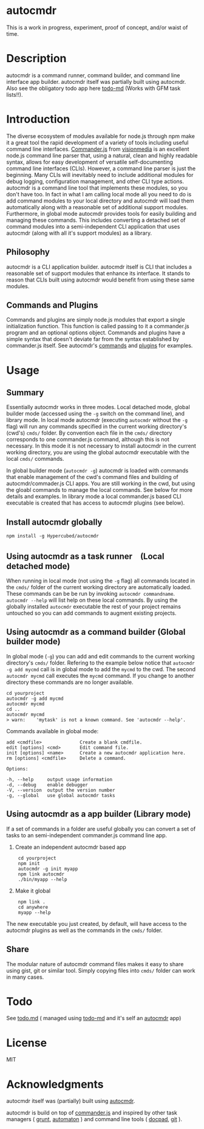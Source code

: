 autocmdr
=============

This is a work in progress, experiment, proof of concept, and/or waist of time.

# Description

autocmdr is a command runner, command builder, and command line interface app builder.  autocmdr itself was partially built using autocmdr.  Also see the obligatory todo app here [todo-md](https://github.com/Hypercubed/todo-md) (Works with GFM task lists!!).

# Introduction

The diverse ecosystem of modules available for node.js through npm make it a great tool the rapid development of a variety of tools including useful command line interfaces.  [Commander.js](https://github.com/visionmedia/commander.js) from [visionmedia](https://github.com/visionmedia) is an excellent node.js command line parser that, using a natural, clean and highly readable syntax, allows for easy development of versatile self-documenting command line interfaces (CLIs).  However, a command line parser is just the beginning.  Many CLIs will inevitably need to include additional modules for debug logging, configuration management, and other CLI type actions.  autocmdr is a command line tool that implements these modules, so you don't have too.  In fact in what I am calling local mode all you need to do is add command modules to your local directory and autocmdr will load them automatically along with a reasonable set of additional support modules.  Furthermore, in global mode autocmdr provides tools for easily building and managing these commands.  This includes converting a detached set of command modules into a semi-independent CLI application that uses autocmdr (along with all it's support modules) as a library.

## Philosophy

autocmdr is a CLI application builder.  autocmdr itself is CLI that includes a reasonable set of support modules that enhance its interface.  It stands to reason that CLIs built using autocmdr would benefit from using these same modules.

## Commands and Plugins

Commands and plugins are simply node.js modules that export a single initialization function.  This function is called passing to it a commander.js program and an optional options object.  Commands and plugins have a simple syntax that doesn't deviate far from the syntax established by commander.js itself. See autocmdr's [commands](https://github.com/Hypercubed/autocmdr/tree/master/cmds) and [plugins](https://github.com/Hypercubed/autocmdr/tree/master/lib) for examples.

# Usage

## Summary

Essentially autocmdr works in three modes.  Local detached mode, global builder mode (accessed using the `-g` switch on the command line), and library mode.  In local mode autocmdr (executing `autocmdr` without the `-g` flag) will run any commands specified in the current working directory's (cwd's) `cmds/` folder.  By convention each file in the `cmds/` directory corresponds to one commander.js command, although this is not necessary.  In this mode it is not necessary to install autocmdr in the current working directory, you are using the global autocmdr executable with the local `cmds/` commands.

In global builder mode (`autocmdr -g`) autocmdr is loaded with commands that enable management of the cwd's command files and building of autocmdr/commader.js CLI apps.  You are still working in the cwd, but using the gloabl commands to manage the local commands.  See below for more details and examples.  In library mode a local commander.js based CLI executable is created that has access to autocmdr plugins (see below).

## Install autocmdr globally

    npm install -g Hypercubed/autocmdr

## Using autocmdr as a task runner　(Local detached mode)

When running in local mode (not using the `-g` flag) all commands located in the `cmds/` folder of the current working directory are automatically loaded.  These commands can be be run by invoking `autocmdr commandname`.  `autocmdr --help` will list help on these local commands.  By using the globally installed `autocmdr` executable the rest of your project remains untouched so you can add commands to augment existing projects.

## Using autocmdr as a command builder (Global builder mode)

In global mode (`-g`) you can add and edit commands to the current working directory's `cmds/` folder.  Refering to the example below notice that `autocmdr -g add mycmd` call is in global mode to add the `mycmd` to the cwd.  The second `autocmdr mycmd` call executes the `mycmd` command.  If you change to another directory these commands are no longer available.

    cd yourproject
    autocmdr -g add mycmd
    autocmdr mycmd
    cd ..
    autocmdr mycmd
    > warn:    'mytask' is not a known command. See 'autocmdr --help'.

Commands available in global mode:

    add <cmdfile>              Create a blank cmdfile.
    edit [options] <cmd>       Edit command file.
    init [options] <name>      Create a new autocmdr application here.
	rm [options] <cmdfile>     Delete a command.
    
    Options:

    -h, --help     output usage information
	-d, --debug    enable debugger
	-V, --version  output the version number
	-g, --global   use global autocmdr tasks

## Using autocmdr as a app builder (Library mode)

If a set of commands in a folder are useful globally you can convert a set of tasks to an semi-independent commander.js command line app.

1. Create an independent autocmdr based app

        cd yourproject
        npm init
        autocmdr -g init myapp
        npm link autocmdr
        ./bin/myapp --help

2. Make it global

        npm link .
        cd anywhere
        myapp --help

The new executable you just created, by default, will have access to the autocmdr plugins as well as the commands in the `cmds/` folder.
    
## Share

The modular nature of autocmdr command files makes it easy to share using gist, git or similar tool.  Simply copying files into `cmds/` folder can work in many cases.

# Todo

See [todo.md](https://github.com/Hypercubed/autocmdr/blob/master/todo.md) \( managed using [todo-md](https://github.com/Hypercubed/todo-md) and it's self an [autocmdr](https://github.com/Hypercubed/autocmdr/tree/master/lib) app\)

# License

  MIT

# Acknowledgments

autocmdr itself was (partially) built using [autocmdr](https://github.com/Hypercubed/autocmdr).

autocmdr is build on top of [commander.js](https://github.com/visionmedia/commander.js) and inspired by other task managers \( [grunt](https://github.com/gruntjs/grunt), [automaton](https://github.com/IndigoUnited/automaton) \) and command line tools \( [docpad](https://github.com/bevry/docpad), [git](https://github.com/git/git) \).

